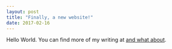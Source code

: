 ```yaml
---
layout: post
title: "Finally, a new website!"
date: 2017-02-16
---
```


Hello World. You can find more of my writing at [and what about](http://andwhatabout.com).
